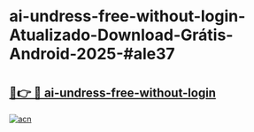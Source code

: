 # ai-undress-free-without-login-Atualizado-Download-Grátis-Android-2025-#ale37

# <h2><a href="https://ainizakaria.my?title=ai-undress-free-without-login&ref=24M">🔗👉 🔴 ai-undress-free-without-login</a></h2>

[![acn](https://github.com/user-attachments/assets/0f9c940e-d8b0-45ae-aac7-cd30a18b3e1c)](https://ainizakaria.my?title=ai-undress-free-without-login&ref=24M)

